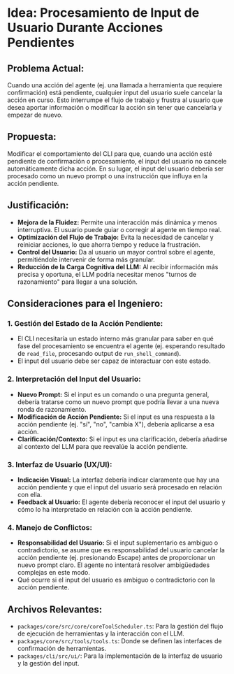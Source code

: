 # Idea: Procesamiento de Input de Usuario Durante Acciones Pendientes

## Problema Actual:
Cuando una acción del agente (ej. una llamada a herramienta que requiere confirmación) está pendiente, cualquier input del usuario suele cancelar la acción en curso. Esto interrumpe el flujo de trabajo y frustra al usuario que desea aportar información o modificar la acción sin tener que cancelarla y empezar de nuevo.

## Propuesta:
Modificar el comportamiento del CLI para que, cuando una acción esté pendiente de confirmación o procesamiento, el input del usuario no cancele automáticamente dicha acción. En su lugar, el input del usuario debería ser procesado como un nuevo prompt o una instrucción que influya en la acción pendiente.

## Justificación:
*   **Mejora de la Fluidez:** Permite una interacción más dinámica y menos interruptiva. El usuario puede guiar o corregir al agente en tiempo real.
*   **Optimización del Flujo de Trabajo:** Evita la necesidad de cancelar y reiniciar acciones, lo que ahorra tiempo y reduce la frustración.
*   **Control del Usuario:** Da al usuario un mayor control sobre el agente, permitiéndole intervenir de forma más granular.
*   **Reducción de la Carga Cognitiva del LLM:** Al recibir información más precisa y oportuna, el LLM podría necesitar menos "turnos de razonamiento" para llegar a una solución.

## Consideraciones para el Ingeniero:

### 1. Gestión del Estado de la Acción Pendiente:
*   El CLI necesitaría un estado interno más granular para saber en qué fase del procesamiento se encuentra el agente (ej. esperando resultado de `read_file`, procesando output de `run_shell_command`).
*   El input del usuario debe ser capaz de interactuar con este estado.

### 2. Interpretación del Input del Usuario:
*   **Nuevo Prompt:** Si el input es un comando o una pregunta general, debería tratarse como un nuevo prompt que podría llevar a una nueva ronda de razonamiento.
*   **Modificación de Acción Pendiente:** Si el input es una respuesta a la acción pendiente (ej. "sí", "no", "cambia X"), debería aplicarse a esa acción.
*   **Clarificación/Contexto:** Si el input es una clarificación, debería añadirse al contexto del LLM para que reevalúe la acción pendiente.

### 3. Interfaz de Usuario (UX/UI):
*   **Indicación Visual:** La interfaz debería indicar claramente que hay una acción pendiente y que el input del usuario será procesado en relación con ella.
*   **Feedback al Usuario:** El agente debería reconocer el input del usuario y cómo lo ha interpretado en relación con la acción pendiente.

### 4. Manejo de Conflictos:
*   **Responsabilidad del Usuario:** Si el input suplementario es ambiguo o contradictorio, se asume que es responsabilidad del usuario cancelar la acción pendiente (ej. presionando Escape) antes de proporcionar un nuevo prompt claro. El agente no intentará resolver ambigüedades complejas en este modo.
*   Qué ocurre si el input del usuario es ambiguo o contradictorio con la acción pendiente.

## Archivos Relevantes:
*   `packages/core/src/core/coreToolScheduler.ts`: Para la gestión del flujo de ejecución de herramientas y la interacción con el LLM.
*   `packages/core/src/tools/tools.ts`: Donde se definen las interfaces de confirmación de herramientas.
*   `packages/cli/src/ui/`: Para la implementación de la interfaz de usuario y la gestión del input.
